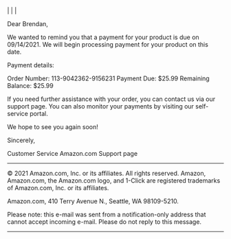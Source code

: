 | | | 

Dear Brendan,

We wanted to remind you that a payment for your product is due on 09/14/2021. We will begin processing payment for your product on this date.

Payment details:

Order Number: 113-9042362-9156231 Payment Due: $25.99 Remaining Balance: $25.99

If you need further assistance with your order, you can contact us via our support page. You can also monitor your payments by visiting our self-service portal.

We hope to see you again soon!

Sincerely,

Customer Service Amazon.com Support page  
  
---  
  
© 2021 Amazon.com, Inc. or its affiliates. All rights reserved. Amazon, Amazon.com, the Amazon.com logo, and 1-Click are registered trademarks of Amazon.com, Inc. or its affiliates.

Amazon.com, 410 Terry Avenue N., Seattle, WA 98109-5210.

Please note: this e-mail was sent from a notification-only address that cannot accept incoming e-mail. Please do not reply to this message.  
  
---
